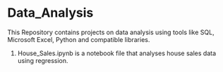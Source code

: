# Data_Analysis

This Repository contains projects on data analysis using tools like SQL, Microsoft Excel, Python and compatible libraries.

1. House_Sales.ipynb is a notebook file that analyses house sales data using regression.
